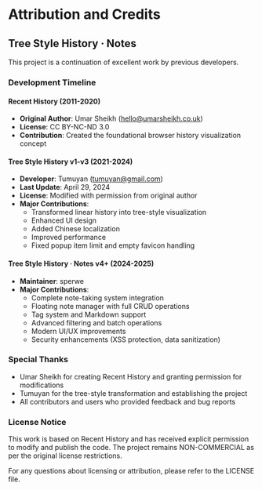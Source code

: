 # Attribution and Credits

## Tree Style History · Notes

This project is a continuation of excellent work by previous developers.

### Development Timeline

#### Recent History (2011-2020)
- **Original Author**: Umar Sheikh (hello@umarsheikh.co.uk)
- **License**: CC BY-NC-ND 3.0
- **Contribution**: Created the foundational browser history visualization concept

#### Tree Style History v1-v3 (2021-2024)
- **Developer**: Tumuyan (tumuyan@gmail.com)
- **Last Update**: April 29, 2024
- **License**: Modified with permission from original author
- **Major Contributions**:
  - Transformed linear history into tree-style visualization
  - Enhanced UI design
  - Added Chinese localization
  - Improved performance
  - Fixed popup item limit and empty favicon handling

#### Tree Style History · Notes v4+ (2024-2025)
- **Maintainer**: sperwe
- **Major Contributions**:
  - Complete note-taking system integration
  - Floating note manager with full CRUD operations
  - Tag system and Markdown support
  - Advanced filtering and batch operations
  - Modern UI/UX improvements
  - Security enhancements (XSS protection, data sanitization)

### Special Thanks

- Umar Sheikh for creating Recent History and granting permission for modifications
- Tumuyan for the tree-style transformation and establishing the project
- All contributors and users who provided feedback and bug reports

### License Notice

This work is based on Recent History and has received explicit permission to modify 
and publish the code. The project remains NON-COMMERCIAL as per the original license 
restrictions.

For any questions about licensing or attribution, please refer to the LICENSE file.